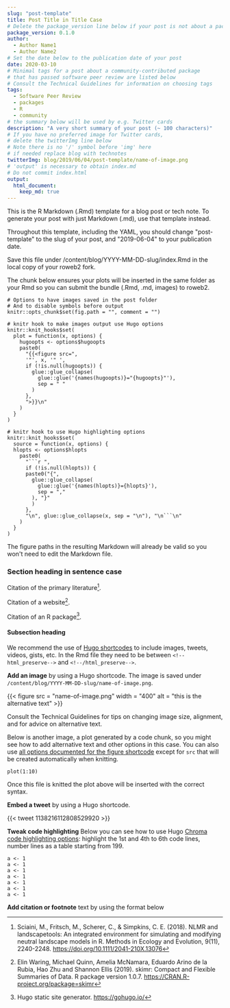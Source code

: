 ```yaml
---
slug: "post-template"
title: Post Title in Title Case
# Delete the package_version line below if your post is not about a package
package_version: 0.1.0
author:
  - Author Name1
  - Author Name2
# Set the date below to the publication date of your post
date: 2020-03-10
# Minimal tags for a post about a community-contributed package 
# that has passed software peer review are listed below
# Consult the Technical Guidelines for information on choosing tags
tags:
  - Software Peer Review
  - packages
  - R
  - community
# the summary below will be used by e.g. Twitter cards
description: "A very short summary of your post (~ 100 characters)"
# If you have no preferred image for Twitter cards,
# delete the twitterImg line below 
# Note there is no '/' symbol before 'img' here
# if needed replace blog with technotes
twitterImg: blog/2019/06/04/post-template/name-of-image.png
# 'output' is necessary to obtain index.md
# Do not commit index.html
output: 
  html_document:
    keep_md: true
---
```


This is the R Markdown (.Rmd) template for a blog post or tech note. 
To generate your post with just Markdown (.md), use that template instead.

Throughout this template, including the YAML, 
you should change "post-template" to the slug of your post, 
and "2019-06-04" to your publication date.

Save this file under /content/blog/YYYY-MM-DD-slug/index.Rmd in the local copy of your roweb2 fork.

The chunk below ensures your plots will be inserted in the same folder as your Rmd so you can submit the bundle (.Rmd, .md, images) to roweb2.

```{r setup, include=FALSE}
# Options to have images saved in the post folder
# And to disable symbols before output
knitr::opts_chunk$set(fig.path = "", comment = "")

# knitr hook to make images output use Hugo options
knitr::knit_hooks$set(
  plot = function(x, options) {
    hugoopts <- options$hugoopts
    paste0(
      "{{<figure src=",
      '"', x, '" ',
      if (!is.null(hugoopts)) {
        glue::glue_collapse(
          glue::glue('{names(hugoopts)}="{hugoopts}"'),
          sep = " "
        )
      },
      ">}}\n"
    )
  }
)

# knitr hook to use Hugo highlighting options
knitr::knit_hooks$set(
  source = function(x, options) {
  hlopts <- options$hlopts
    paste0(
      "```r ",
      if (!is.null(hlopts)) {
      paste0("{",
        glue::glue_collapse(
          glue::glue('{names(hlopts)}={hlopts}'),
          sep = ","
        ), "}"
        )
      },
      "\n", glue::glue_collapse(x, sep = "\n"), "\n```\n"
    )
  }
)
```

The figure paths in the resulting Markdown will already be valid so you won't need to edit the Markdown file.

### Section heading in sentence case

Citation of the primary literature[^1]. 

Citation of a website[^2]. 

Citation of an R package[^3].

#### Subsection heading

We recommend the use of [Hugo shortcodes](https://gohugo.io/content-management/shortcodes/) to include images, tweets, videos, gists, etc. In the Rmd file they need to be between `<!--html_preserve-->` and `<!--/html_preserve-->`.

**Add an image** by using a Hugo shortcode. The image is saved under `/content/blog/YYYY-MM-DD-slug/name-of-image.png`.

<!--html_preserve--> {{< figure src = "name-of-image.png" width = "400" alt = "this is the alternative text" >}}<!--/html_preserve-->

Consult the Technical Guidelines for tips on changing image size, alignment, and for advice on alternative text.

Below is another image, a plot generated by a code chunk, so you might see how to add alternative text and other options in this case. You can also use [all options documented for the figure shortcode](https://gohugo.io/content-management/shortcodes/#figure) except for `src` that will be created automatically when knitting.

```{r chunkname, hugoopts=list(alt="alternative text please make it informative", title="title of the image", caption="this is what this image shows, write it here or in the paragraph after the image as you prefer", width=300)}
plot(1:10)
```

Once this file is knitted the plot above will be inserted with the correct syntax.


**Embed a tweet** by using a Hugo shortcode. 

<!--html_preserve--> {{< tweet 1138216112808529920 >}}<!--/html_preserve-->


**Tweak code highlighting** Below you can see how to use Hugo [Chroma code highlighting options](https://gohugo.io/content-management/syntax-highlighting/#highlight-shortcode): highlight the 1st and 4th to 6th code lines, number lines as a table starting from 199.

```{r hl, hlopts = list(linenos='table',hl_lines='[1,"4-6"]',linenostart=199)}
a <- 1
a <- 1
a <- 1
a <- 1
a <- 1
a <- 1
a <- 1
```

**Add citation or footnote** text by using the format below 

[^1]: Sciaini, M., Fritsch, M., Scherer, C., & Simpkins, C. E. (2018). NLMR and landscapetools: An integrated environment for simulating and modifying neutral landscape models in R. Methods in Ecology and Evolution, 9(11), 2240-2248. <https://doi.org/10.1111/2041-210X.13076>
[^2]: Elin Waring, Michael Quinn, Amelia McNamara, Eduardo Arino de la Rubia, Hao Zhu and Shannon Ellis (2019). skimr: Compact and Flexible Summaries of Data. R package version 1.0.7. https://CRAN.R-project.org/package=skimr
[^3]: Hugo static site generator. https://gohugo.io/
